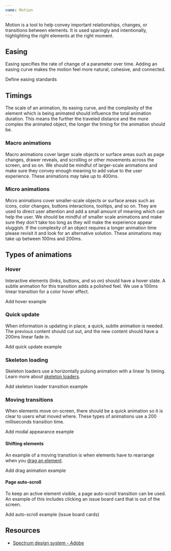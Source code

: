 ```yaml
---
name: Motion
---
```


Motion is a tool to help convey important relationships, changes, or transitions between elements. It is used sparingly and intentionally, highlighting the right elements at the right moment.

## Easing

Easing specifies the rate of change of a parameter over time. Adding an easing curve makes the motion feel more natural, cohesive, and connected.

<admonition type="todo">Define easing standards</admonition>

## Timings

The scale of an animation, its easing curve, and the complexity of the element which is being animated should influence the total animation duration. This means the further the traveled distance and the more complex the animated object, the longer the timing for the animation should be.

### Macro animations

Macro animations cover larger scale objects or surface areas such as page changes, drawer reveals, and scrolling or other movements across the screen, and so on. We should be mindful of larger-scale animations and make sure they convey enough meaning to add value to the user experience. These animations may take up to 400ms.

### Micro animations

Micro animations cover smaller-scale objects or surface areas such as icons, color changes, buttons interactions, tooltips, and so on. They are used to direct user attention and add a small amount of meaning which can help the user. We should be mindful of smaller scale animations and make sure they don't take too long as they will make the experience appear sluggish. If the complexity of an object requires a longer animation time please revisit it and look for an alternative solution. These animations may take up between 100ms and 200ms.

## Types of animations

### Hover

Interactive elements (links, buttons, and so on) should have a hover state. A subtle animation for this transition adds a polished feel. We use a 100ms linear transition for a color hover effect.

<admonition type="todo">Add hover example</admonition>

### Quick update

When information is updating in place, a quick, subtle animation is needed. The previous content should cut out, and the new content should have a 200ms linear fade in.

<admonition type="todo">Add quick update example</admonition>

### Skeleton loading

Skeleton loaders use a horizontally pulsing animation with a linear 1s timing. Learn more about [skeleton loaders](/components/skeleton-loader).

<admonition type="todo">Add skeleton loader transition example</admonition>

### Moving transitions

When elements move on-screen, there should be a quick animation so it is clear to users what moved where. These types of animations use a 200 milliseconds transition time.

<admonition type="todo">Add modal appearance example</admonition>

#### Shifting elements

An example of a moving transition is when elements have to rearrange when you [drag an element](/foundations/interactions#drag-and-drop).

<admonition type="todo">Add drag animation example</admonition>

#### Page auto-scroll

To keep an active element visible, a page auto-scroll transition can be used. An example of this includes clicking an issue board card that is out of the screen.

<admonition type="todo">Add auto-scroll example (issue board cards)</admonition>

## Resources

- [Spectrum design system - Adobe](https://spectrum.adobe.com/page/motion/)
